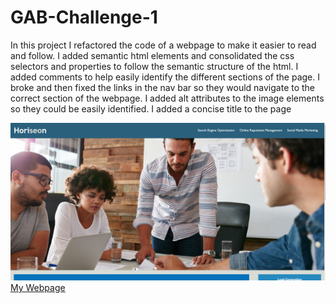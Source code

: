 # GAB-Challenge-1


In this project I refactored the code of a webpage to make it easier to read and follow.
I added semantic html elements and consolidated the css selectors and properties to follow the semantic structure of the html.
I added comments to help easily identify the different sections of the page.
I broke and then fixed the links in the nav bar so they would navigate to the correct section of the webpage.
I added alt attributes to the image elements so they could be easily identified.
I added a concise title to the page

![Challenge 1](assets/images/Screenshot-of-challenge-1.png "My screenshot")
<a href="https://gabeab34.github.io/GAB-Challenge-1/" alt="my webpage"> My Webpage